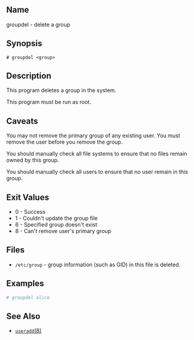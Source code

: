 ## Name

groupdel - delete a group

## Synopsis

```**sh
# groupdel <group>
```

## Description

This program deletes a group in the system.

This program must be run as root.

## Caveats

You may not remove the primary group of any existing user. You must remove the user before you remove the group.

You should manually check all file systems to ensure that no files remain owned by this group.

You should manually check all users to ensure that no user remain in this group.

## Exit Values

* 0 - Success
* 1 - Couldn't update the group file
* 6 - Specified group doesn't exist
* 8 - Can't remove user's primary group

## Files

* `/etc/group` - group information (such as GID) in this file is deleted.

## Examples

```sh
# groupdel alice
```

## See Also

* [`useradd`(8)](help://man/8/groupadd)

